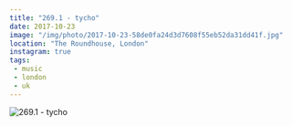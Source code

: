 ```yaml
---
title: "269.1 - tycho"
date: 2017-10-23
image: "/img/photo/2017-10-23-58de0fa24d3d7608f55eb52da31dd41f.jpg"
location: "The Roundhouse, London"
instagram: true
tags:
 - music
 - london
 - uk
---
```


![269.1 - tycho](/img/photo/2017-10-23-58de0fa24d3d7608f55eb52da31dd41f.jpg)
